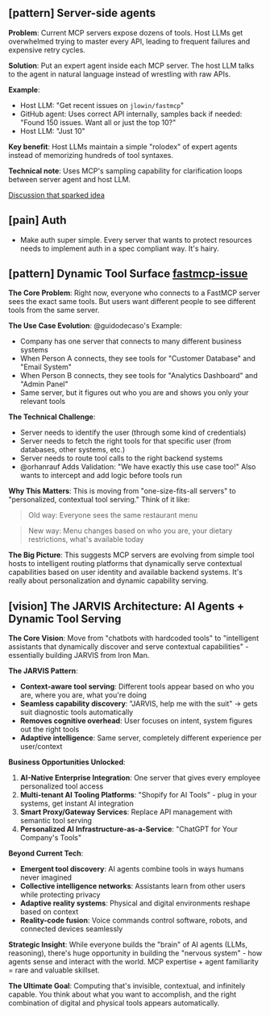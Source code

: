 
## [pattern] Server-side agents
**Problem**: Current MCP servers expose dozens of tools. Host LLMs get overwhelmed trying 
to master every API, leading to frequent failures and expensive retry cycles.

**Solution**: Put an expert agent inside each MCP server. The host LLM talks to the
agent in natural language instead of wrestling with raw APIs.

**Example**:
- Host LLM: "Get recent issues on `jlowin/fastmcp`"
- GitHub agent: Uses correct API internally, samples back if needed: "Found 150 issues. Want all or just the top 10?"
- Host LLM: "Just 10"

**Key benefit**: Host LLMs maintain a simple "rolodex" of expert agents instead of
memorizing hundreds of tool syntaxes.

**Technical note**: Uses MCP's sampling capability for clarification loops between
server agent and host LLM.

[Discussion that sparked idea](https://github.com/jlowin/fastmcp/discussions/591)

## [pain] Auth

- Make auth super simple. Every server that wants to protect resources needs to implement
auth in a spec compliant way. It's hairy.

## [pattern] Dynamic Tool Surface [fastmcp-issue](https://github.com/jlowin/fastmcp/issues/572)

**The Core Problem**: 
Right now, everyone who connects to a FastMCP server sees the exact same tools. But users want different people to see different tools from the same server.

**The Use Case Evolution**:
@guidodecaso's Example:
- Company has one server that connects to many different business systems
- When Person A connects, they see tools for "Customer Database" and "Email System"
- When Person B connects, they see tools for "Analytics Dashboard" and "Admin Panel"
- Same server, but it figures out who you are and shows you only your relevant tools

**The Technical Challenge**:
- Server needs to identify the user (through some kind of credentials)
- Server needs to fetch the right tools for that specific user (from databases, other systems, etc.)
- Server needs to route tool calls to the right backend systems
- @orhanrauf Adds Validation:
"We have exactly this use case too!"
Also wants to intercept and add logic before tools run

**Why This Matters**:
This is moving from "one-size-fits-all servers" to "personalized, contextual tool serving." Think of it like:
> Old way: Everyone sees the same restaurant menu

> New way: Menu changes based on who you are, your dietary restrictions, what's available today

**The Big Picture**:
This suggests MCP servers are evolving from simple tool hosts to intelligent routing platforms that dynamically serve contextual capabilities based on user identity and available backend systems.
It's really about personalization and dynamic capability serving.


## [vision] The JARVIS Architecture: AI Agents + Dynamic Tool Serving

**The Core Vision**: 
Move from "chatbots with hardcoded tools" to "intelligent assistants that dynamically discover and serve contextual capabilities" - essentially building JARVIS from Iron Man.

**The JARVIS Pattern**:
- **Context-aware tool serving**: Different tools appear based on who you are, where you are, what you're doing
- **Seamless capability discovery**: "JARVIS, help me with the suit" → gets suit diagnostic tools automatically  
- **Removes cognitive overhead**: User focuses on intent, system figures out the right tools
- **Adaptive intelligence**: Same server, completely different experience per user/context

**Business Opportunities Unlocked**:
1. **AI-Native Enterprise Integration**: One server that gives every employee personalized tool access
2. **Multi-tenant AI Tooling Platforms**: "Shopify for AI Tools" - plug in your systems, get instant AI integration
3. **Smart Proxy/Gateway Services**: Replace API management with semantic tool serving
4. **Personalized AI Infrastructure-as-a-Service**: "ChatGPT for Your Company's Tools"

**Beyond Current Tech**:
- **Emergent tool discovery**: AI agents combine tools in ways humans never imagined
- **Collective intelligence networks**: Assistants learn from other users while protecting privacy
- **Adaptive reality systems**: Physical and digital environments reshape based on context
- **Reality-code fusion**: Voice commands control software, robots, and connected devices seamlessly

**Strategic Insight**: 
While everyone builds the "brain" of AI agents (LLMs, reasoning), there's huge opportunity in building the "nervous system" - how agents sense and interact with the world. MCP expertise + agent familiarity = rare and valuable skillset.

**The Ultimate Goal**: 
Computing that's invisible, contextual, and infinitely capable. You think about what you want to accomplish, and the right combination of digital and physical tools appears automatically.
